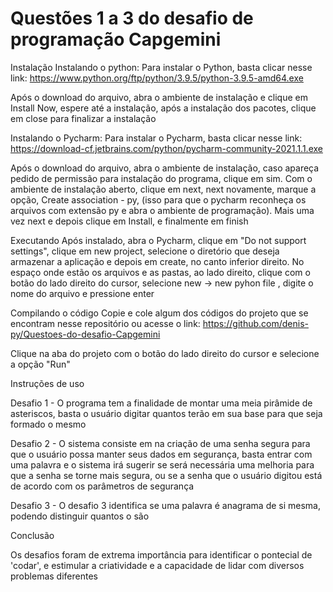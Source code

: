 # Questões 1 a 3 do desafio de programação Capgemini
Instalação
Instalando o python: Para instalar o Python, basta clicar nesse link: https://www.python.org/ftp/python/3.9.5/python-3.9.5-amd64.exe

Após o download do arquivo, abra o ambiente de instalação e clique em Install Now, espere até a instalação, após a instalação dos pacotes, clique em close para finalizar a instalação

Instalando o Pycharm: Para instalar o Pycharm, basta clicar nesse link: https://download-cf.jetbrains.com/python/pycharm-community-2021.1.1.exe

Após o download do arquivo, abra o ambiente de instalação, caso apareça pedido de permissão para instalação do programa, clique em sim. Com o ambiente de instalação aberto, clique em next, next novamente, marque a opção, Create association - py, (isso para que o pycharm reconheça os arquivos com extensão py e abra o ambiente de programação). Mais uma vez next e depois clique em Install, e finalmente em finish

Executando
Após instalado, abra o Pycharm, clique em "Do not support settings", clique em new project, selecione o diretório que deseja armazenar a aplicação e depois em create, no canto inferior direito. No espaço onde estão os arquivos e as pastas, ao lado direito, clique com o botão do lado direito do cursor, selecione new -> new pyhon file , digite o nome do arquivo e pressione enter

Compilando o código
Copie e cole algum dos códigos do projeto que se encontram nesse repositório ou acesse o link: https://github.com/denis-py/Questoes-do-desafio-Capgemini

Clique na aba do projeto com o botão do lado direito do cursor e selecione a opção "Run"

Instruções de uso

Desafio 1 - O programa tem a finalidade de montar uma meia pirâmide de asteriscos, basta o usuário digitar quantos terão em sua base para que seja formado o mesmo

Desafio 2 - O sistema consiste em na criação de uma senha segura para que o usuário possa manter seus dados em segurança, basta entrar com uma palavra e o sistema irá sugerir se
será necessária uma melhoria para que a senha se torne mais segura, ou se a senha que o usuário digitou está de acordo com os parâmetros de segurança

Desafio 3 - O desafio 3 identifica se uma palavra é anagrama de si mesma, podendo distinguir quantos o são

Conclusão

Os desafios foram de extrema importância para identificar o pontecial de 'codar', e estimular a criatividade e a capacidade de lidar com diversos problemas diferentes
